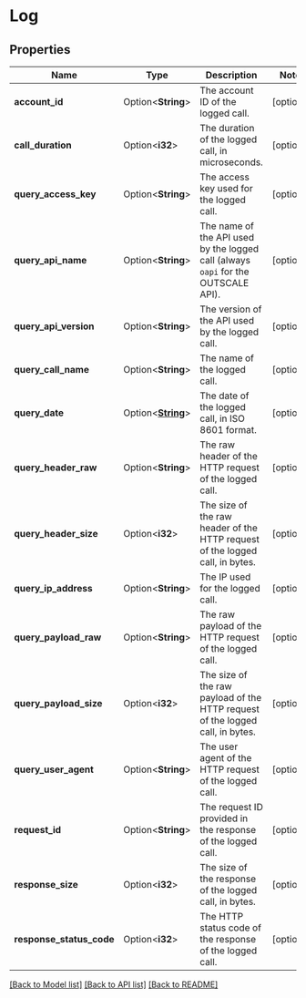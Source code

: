 # Log

## Properties

Name | Type | Description | Notes
------------ | ------------- | ------------- | -------------
**account_id** | Option<**String**> | The account ID of the logged call. | [optional]
**call_duration** | Option<**i32**> | The duration of the logged call, in microseconds. | [optional]
**query_access_key** | Option<**String**> | The access key used for the logged call. | [optional]
**query_api_name** | Option<**String**> | The name of the API used by the logged call (always `oapi` for the OUTSCALE API). | [optional]
**query_api_version** | Option<**String**> | The version of the API used by the logged call. | [optional]
**query_call_name** | Option<**String**> | The name of the logged call. | [optional]
**query_date** | Option<[**String**](string.md)> | The date of the logged call, in ISO 8601 format. | [optional]
**query_header_raw** | Option<**String**> | The raw header of the HTTP request of the logged call. | [optional]
**query_header_size** | Option<**i32**> | The size of the raw header of the HTTP request of the logged call, in bytes. | [optional]
**query_ip_address** | Option<**String**> | The IP used for the logged call. | [optional]
**query_payload_raw** | Option<**String**> | The raw payload of the HTTP request of the logged call. | [optional]
**query_payload_size** | Option<**i32**> | The size of the raw payload of the HTTP request of the logged call, in bytes. | [optional]
**query_user_agent** | Option<**String**> | The user agent of the HTTP request of the logged call. | [optional]
**request_id** | Option<**String**> | The request ID provided in the response of the logged call. | [optional]
**response_size** | Option<**i32**> | The size of the response of the logged call, in bytes. | [optional]
**response_status_code** | Option<**i32**> | The HTTP status code of the response of the logged call. | [optional]

[[Back to Model list]](../README.md#documentation-for-models) [[Back to API list]](../README.md#documentation-for-api-endpoints) [[Back to README]](../README.md)



